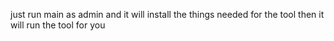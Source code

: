 just run main as admin and it will install the things needed for the tool then it will run the tool for you
